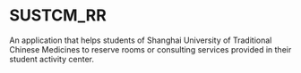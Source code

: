 # SUSTCM_RR
An application that helps students of Shanghai University of Traditional Chinese Medicines to reserve rooms or consulting services provided in their student activity center.
